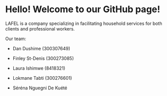 # Hello! Welcome to our GitHub page!

LAFEL is a company specializing in facilitating household services for both clients and professional workers.

Our team:

  - Dan Dushime (300307649)

  - Finley St-Denis (300273085)

  - Laura Ishimwe (8418321)

  - Lokmane Tabti (300276601)

  - Séréna Nguegni De Kuété
